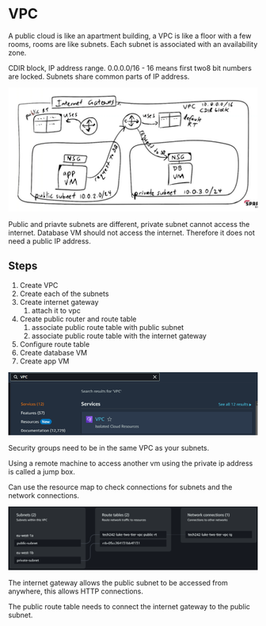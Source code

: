 # VPC

A public cloud is like an apartment building, a VPC is like a floor with a few rooms, rooms are like subnets.
Each subnet is associated with an availability zone.

CDIR block, IP address range. 0.0.0.0/16 - 16 means first two8 bit numbers are locked. Subnets share common parts of IP address.

![VPC](screenshots/VPC_DIAGRAM.png)

Public and priavte subnets are different, private subnet cannot access the internet. Database VM should not access the internet. Therefore it does not need a public IP address.

## Steps

1. Create VPC
2. Create each of the subnets
3. Create internet gateway
   1. attach it to vpc
4. Create public router and route table
   1. associate public route table with public subnet
   2. associate public route table with the internet gateway
5. Configure route table
6. Create database VM
7. Create app VM
   
![Alt text](screenshots/Search_VPC.png)

Security groups need to be in the same VPC as your subnets.

Using a remote machine to access another vm using the private ip address is called a jump box.

Can use the resource map to check connections for subnets and the network connections.

![Alt text](screenshots/resource_map.png)

The internet gateway allows the public subnet to be accessed from anywhere, this allows HTTP connections.

The public route table needs to connect the internet gateway to the public subnet.